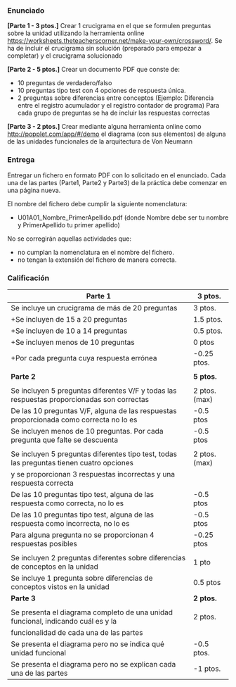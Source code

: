 ### Enunciado
**[Parte 1 - 3 ptos.]** Crear 1 crucigrama en el que se formulen preguntas sobre la unidad utilizando la herramienta online https://worksheets.theteacherscorner.net/make-your-own/crossword/. Se ha de incluir el crucigrama sin solución (preparado para empezar a completar) y el crucigrama solucionado

**[Parte 2 - 5 ptos.]** Crear un documento PDF que conste de:
+ 10 preguntas de verdadero/falso
+ 10 preguntas tipo test con 4 opciones de respuesta única.
+ 2 preguntas sobre diferencias entre conceptos (Ejemplo: Diferencia entre el registro acumulador y el registro contador de programa)
Para cada grupo de preguntas se ha de incluir las respuestas correctas

**[Parte 3 - 2 ptos.]** Crear mediante alguna herramienta online como http://popplet.com/app/#/demo el diagrama (con sus elementos) de alguna de las unidades funcionales de la arquitectura de Von Neumann

### Entrega

Entregar un fichero en formato PDF con lo solicitado en el enunciado. Cada una de las partes (Parte1, Parte2 y Parte3) de la práctica debe comenzar en una página nueva.

El nombre del fichero debe cumplir la siguiente nomenclatura:

+ U01A01_Nombre_PrimerApellido.pdf   (donde Nombre debe ser tu nombre y PrimerApellido tu primer apellido)

No se corregirán aquellas actividades que:
+ no cumplan la nomenclatura en el nombre del fichero.
+ no tengan la extensión del fichero de manera correcta.

### Calificación
| **Parte 1**                                                                               |**3 ptos.**    |
| ----------------------------------------------------------------------------------------- |---------------| 
| Se incluye un crucigrama de más de 20 preguntas                                           | 3 ptos.       |
| +Se incluyen de 15 a 20 preguntas                                                         | 1.5 ptos.     |
| +Se incluyen de 10 a 14 preguntas                                                         | 0.5 ptos.     |
| +Se incluyen menos de 10 preguntas                                                        | 0 ptos        |            
| +Por cada pregunta cuya respuesta errónea                                                 | -0.25 ptos.   |             
|                                                                                           |               |    
| **Parte 2**                                                                               |**5 ptos.**    |
|                                                                                           |               | 
| Se incluyen 5 preguntas diferentes V/F y todas las respuestas proporcionadas son correctas| 2 ptos. (max) |
| De las 10 preguntas V/F, alguna de las respuestas proporcionada como correcta no lo es    | -0.5 ptos     |
| Se incluyen menos de 10 preguntas. Por cada pregunta que falte se descuenta               | -0.5 ptos     |             
|                                                                                           |               |  
| Se incluyen 5 preguntas diferentes tipo test, todas las preguntas tienen cuatro opciones  | 2 ptos. (max) |
| y se proporcionan 3 respuestas incorrectas y una respuesta correcta                       |               |
| De las 10 preguntas tipo test, alguna de las respuesta como correcta, no lo es            | -0.5 ptos     |
| De las 10 preguntas tipo test, alguna de las respuesta como incorrecta, no lo es          | -0.5 ptos     |
| Para alguna pregunta no se proporcionan 4 respuestas posibles                             | -0.25 ptos    |
|                                                                                           |               |
| Se incluyen 2 preguntas diferentes sobre diferencias de conceptos en la unidad            | 1 pto         |
| Se incluye 1 pregunta sobre diferencias de conceptos vistos en la unidad                  | 0.5 ptos      |             |                                                                                           |               |
| **Parte 3**                                                                               |**2 ptos.**    |
|                                                                                           |               | 
| Se presenta el diagrama completo de una unidad funcional, indicando cuál es y la          | 2 ptos.       |
| funcionalidad de cada una de las partes                                                   |               |
| Se presenta el diagrama pero no se indica qué unidad funcional                            | -0.5 ptos.    |
| Se presenta el diagrama pero no se explican cada una de las partes                        | -1 ptos.      |
                                                                    


